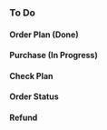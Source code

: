 ### To Do

#### Order Plan (Done)

#### Purchase (In Progress)

#### Check Plan

#### Order Status

#### Refund

